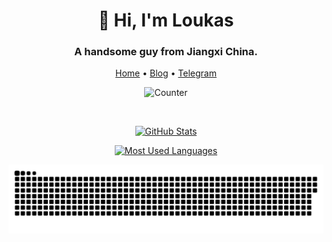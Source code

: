 <div align='center' >
  
<h1 align="center">👋 Hi, I'm Loukas</h1>
<h3 align="center">A handsome guy from Jiangxi China.</h3>

<p><a href="https://github.com/8680">Home</a> •
<a href="https://loukas.cn">Blog</a> •
<a href="https://t.me/A1227">Telegram</a></p>

<p><img alt="Counter" src="https://count.koalarong.com/get/@8680?theme=asoul"/>  </p>

<p><img alt="" src="https://img.shields.io/badge/-Git-f05032?style=flat-square&amp;logo=git&amp;logoColor=white"/>
<img alt="" src="https://img.shields.io/badge/-HTML5-E34F26?style=flat-square&amp;logo=html5&amp;logoColor=white"/>
<img alt="" src="https://img.shields.io/badge/-Linux-fcc624?style=flat-square&amp;logo=linux&amp;logoColor=white"/>
<img alt="" src="https://img.shields.io/badge/-JavaScript-f7e018?style=flat-square&amp;logo=javascript&amp;logoColor=white"/>
<img alt="" src="https://img.shields.io/badge/-Nginx-269539?style=flat-square&amp;logo=nginx&amp;logoColor=ffffff"/>
<img alt="" src="https://img.shields.io/badge/-Vue.js-4fc08d?style=flat-square&amp;logo=vue.js&amp;logoColor=ffffff"/>
<img alt="" src="https://img.shields.io/badge/-Docker-2496ED?style=flat-square&amp;logo=docker&amp;logoColor=ffffff"/>
<img alt="" src="https://img.shields.io/badge/-CSS3-1572B6?style=flat-square&amp;logo=css3&amp;logoColor=white"/>
<img alt="" src="https://img.shields.io/badge/-PHP-4F5B93?style=flat-square&amp;logo=php&amp;logoColor=white"/></p>

<p align="center">
    <a href="https://github.com/8680">
      <img alt="GitHub Stats" src="https://github-readme-stats.vercel.app/api?username=8680&show_icons=true&theme=default" />
    </a>
     
</p>

<p align="center">
    <a href="https://github.com/8680">
      <img alt="Most Used Languages" src="https://github-readme-stats.vercel.app/api/top-langs/?username=8680&layout=compact" />
    </a>
</p>

<p align="center">
    <a href="https://github.com/8680">
      <img alt="Most Used Languages" src="https://raw.githubusercontent.com/8680/8680/master/assets/github-contribution-grid-snake.svg" />
    </a>
</p>

